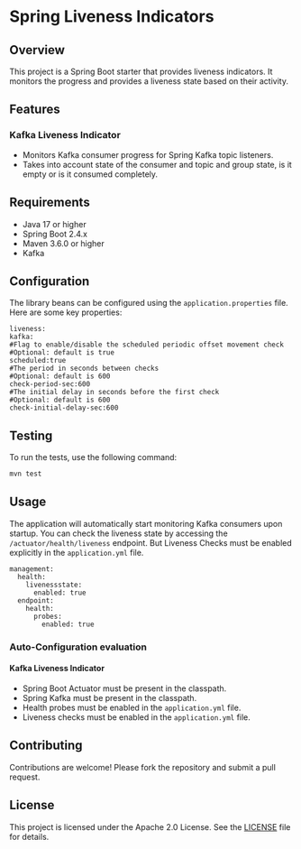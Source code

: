 # Spring Liveness Indicators

## Overview

This project is a Spring Boot starter that provides liveness indicators.
It monitors the progress and provides a liveness state based on their activity.

## Features

### Kafka Liveness Indicator

- Monitors Kafka consumer progress for Spring Kafka topic listeners.
- Takes into account state of the consumer and topic and group state, is it empty or is it consumed completely.

## Requirements

- Java 17 or higher
- Spring Boot 2.4.x
- Maven 3.6.0 or higher
- Kafka

## Configuration

The library beans can be configured using the `application.properties` file. Here are some key properties:

```properties
liveness:
kafka:
#Flag to enable/disable the scheduled periodic offset movement check
#Optional: default is true
scheduled:true
#The period in seconds between checks
#Optional: default is 600
check-period-sec:600
#The initial delay in seconds before the first check
#Optional: default is 600
check-initial-delay-sec:600
```

## Testing

To run the tests, use the following command:

```sh
mvn test
```

## Usage

The application will automatically start monitoring Kafka consumers upon startup.
You can check the liveness state by accessing the `/actuator/health/liveness` endpoint.
But Liveness Checks must be enabled explicitly in the `application.yml` file.

```
management:
  health:
    livenessstate:
      enabled: true
  endpoint:
    health:
      probes:
        enabled: true
```

### Auto-Configuration evaluation

#### Kafka Liveness Indicator

- Spring Boot Actuator must be present in the classpath.
- Spring Kafka must be present in the classpath.
- Health probes must be enabled in the `application.yml` file.
- Liveness checks must be enabled in the `application.yml` file.

## Contributing

Contributions are welcome! Please fork the repository and submit a pull request.

## License

This project is licensed under the Apache 2.0 License. See the [LICENSE](LICENSE-2.0.txt) file for details.

